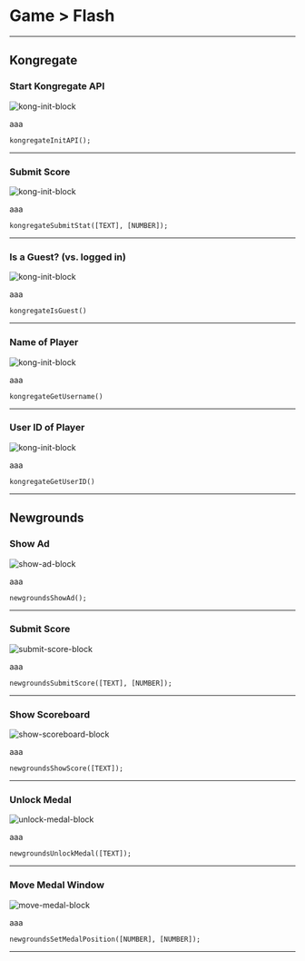 # Game > Flash

***

## Kongregate

### Start Kongregate API

![kong-init-block](http://static.stencyl.com/pedia2/block-images/8%20-%20Game/3%20-%20Flash/kong-init.png)

aaa

```
kongregateInitAPI();
```

***

### Submit Score

![kong-init-block](http://static.stencyl.com/pedia2/block-images/8%20-%20Game/3%20-%20Flash/kong-submit.png)

aaa

```
kongregateSubmitStat([TEXT], [NUMBER]);
```

***

### Is a Guest? (vs. logged in)

![kong-init-block](http://static.stencyl.com/pedia2/block-images/8%20-%20Game/3%20-%20Flash/kong-guest.png)

aaa

```
kongregateIsGuest()
```

***

### Name of Player

![kong-init-block](http://static.stencyl.com/pedia2/block-images/8%20-%20Game/3%20-%20Flash/kong-name.png)

aaa

```
kongregateGetUsername()
```

***

### User ID of Player

![kong-init-block](http://static.stencyl.com/pedia2/block-images/8%20-%20Game/3%20-%20Flash/kong-userid.png)

aaa

```
kongregateGetUserID()
```

***

## Newgrounds

### Show Ad

![show-ad-block](http://static.stencyl.com/pedia2/block-images/8%20-%20Game/3%20-%20Flash/newgrounds-ad-show.png)

aaa

```
newgroundsShowAd();
```

***

### Submit Score

![submit-score-block](http://static.stencyl.com/pedia2/block-images/8%20-%20Game/3%20-%20Flash/newgrounds-score-submit.png)

aaa

```
newgroundsSubmitScore([TEXT], [NUMBER]);
```

***

### Show Scoreboard

![show-scoreboard-block](http://static.stencyl.com/pedia2/block-images/8%20-%20Game/3%20-%20Flash/newgrounds-score-show.png)

aaa

```
newgroundsShowScore([TEXT]);
```

***

### Unlock Medal

![unlock-medal-block](http://static.stencyl.com/pedia2/block-images/8%20-%20Game/3%20-%20Flash/newgrounds-medal-achieved.png)

aaa

```
newgroundsUnlockMedal([TEXT]);
```

***

### Move Medal Window

![move-medal-block](http://static.stencyl.com/pedia2/block-images/8%20-%20Game/3%20-%20Flash/newgrounds-medal-move.png)

aaa

```
newgroundsSetMedalPosition([NUMBER], [NUMBER]);
```

***
